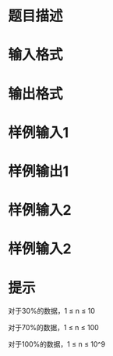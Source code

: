 

# 题目描述



# 输入格式



# 输出格式



# 样例输入1



# 样例输出1



# 样例输入2



# 样例输入2



# 提示


<p>
对于30%的数据，1 ≤ n ≤ 10
</p>
<p>
对于70%的数据，1 ≤ n ≤ 100
</p>
<p>
对于100%的数据，1 ≤ n ≤ 10^9
</p>
